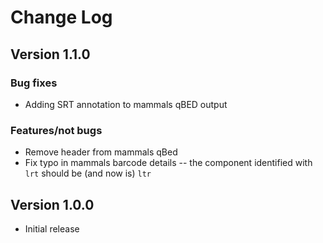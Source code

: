 # Change Log

## Version 1.1.0

### Bug fixes

- Adding SRT annotation to mammals qBED output

### Features/not bugs

- Remove header from mammals qBed
- Fix typo in mammals barcode details -- the component identified with `lrt`
should be (and now is) `ltr`

## Version 1.0.0

- Initial release